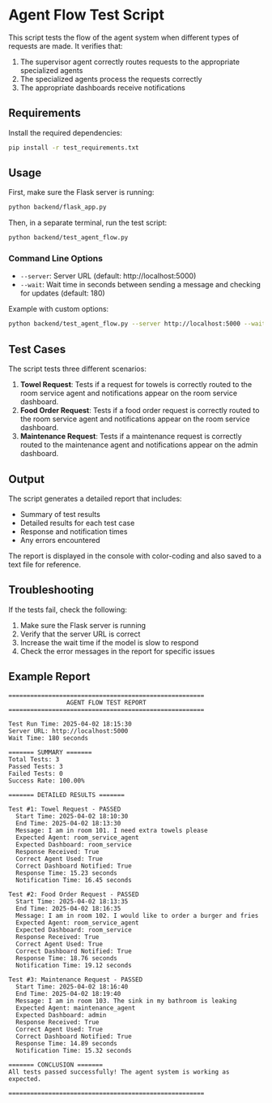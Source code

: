 # Agent Flow Test Script

This script tests the flow of the agent system when different types of requests are made. It verifies that:

1. The supervisor agent correctly routes requests to the appropriate specialized agents
2. The specialized agents process the requests correctly
3. The appropriate dashboards receive notifications

## Requirements

Install the required dependencies:

```bash
pip install -r test_requirements.txt
```

## Usage

First, make sure the Flask server is running:

```bash
python backend/flask_app.py
```

Then, in a separate terminal, run the test script:

```bash
python backend/test_agent_flow.py
```

### Command Line Options

- `--server`: Server URL (default: http://localhost:5000)
- `--wait`: Wait time in seconds between sending a message and checking for updates (default: 180)

Example with custom options:

```bash
python backend/test_agent_flow.py --server http://localhost:5000 --wait 300
```

## Test Cases

The script tests three different scenarios:

1. **Towel Request**: Tests if a request for towels is correctly routed to the room service agent and notifications appear on the room service dashboard.
2. **Food Order Request**: Tests if a food order request is correctly routed to the room service agent and notifications appear on the room service dashboard.
3. **Maintenance Request**: Tests if a maintenance request is correctly routed to the maintenance agent and notifications appear on the admin dashboard.

## Output

The script generates a detailed report that includes:

- Summary of test results
- Detailed results for each test case
- Response and notification times
- Any errors encountered

The report is displayed in the console with color-coding and also saved to a text file for reference.

## Troubleshooting

If the tests fail, check the following:

1. Make sure the Flask server is running
2. Verify that the server URL is correct
3. Increase the wait time if the model is slow to respond
4. Check the error messages in the report for specific issues

## Example Report

```
======================================================
                AGENT FLOW TEST REPORT
======================================================

Test Run Time: 2025-04-02 18:15:30
Server URL: http://localhost:5000
Wait Time: 180 seconds

======= SUMMARY =======
Total Tests: 3
Passed Tests: 3
Failed Tests: 0
Success Rate: 100.00%

======= DETAILED RESULTS =======

Test #1: Towel Request - PASSED
  Start Time: 2025-04-02 18:10:30
  End Time: 2025-04-02 18:13:30
  Message: I am in room 101. I need extra towels please
  Expected Agent: room_service_agent
  Expected Dashboard: room_service
  Response Received: True
  Correct Agent Used: True
  Correct Dashboard Notified: True
  Response Time: 15.23 seconds
  Notification Time: 16.45 seconds

Test #2: Food Order Request - PASSED
  Start Time: 2025-04-02 18:13:35
  End Time: 2025-04-02 18:16:35
  Message: I am in room 102. I would like to order a burger and fries
  Expected Agent: room_service_agent
  Expected Dashboard: room_service
  Response Received: True
  Correct Agent Used: True
  Correct Dashboard Notified: True
  Response Time: 18.76 seconds
  Notification Time: 19.12 seconds

Test #3: Maintenance Request - PASSED
  Start Time: 2025-04-02 18:16:40
  End Time: 2025-04-02 18:19:40
  Message: I am in room 103. The sink in my bathroom is leaking
  Expected Agent: maintenance_agent
  Expected Dashboard: admin
  Response Received: True
  Correct Agent Used: True
  Correct Dashboard Notified: True
  Response Time: 14.89 seconds
  Notification Time: 15.32 seconds

======= CONCLUSION =======
All tests passed successfully! The agent system is working as expected.

======================================================